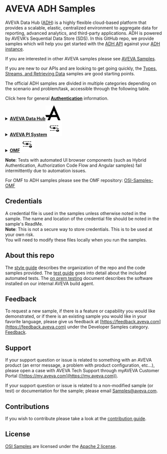# AVEVA ADH Samples

AVEVA Data Hub ([ADH](https://www.aveva.com/en/products/aveva-data-hub/)) is a highly flexible cloud-based platform that provides a scalable, elastic,
centralized environment to aggregate data for reporting, advanced analytics, and third-party applications. ADH is powered by AVEVA's Sequential Data Store (SDS). In this GitHub repo, we provide samples which will help you get started with the [ADH API](https://ocs-docs.aveva.com/) against your [ADH instance](https://cloud.aveva.com/welcome).

If you are interested in other AVEVA samples please see [AVEVA Samples](https://github.com/aveva/OSI-Samples).

If you are new to our APIs and are looking to get going quickly, the  [Types, Streams, and Retrieving Data](https://github.com/aveva/OSI-Samples-OCS/blob/main/docs/COMMON_ACTIONS.md) samples are good starting points.

The official ADH samples are divided in multiple categories depending on the scenario and problem/task, accessible through the following table. 

Click here for general  <a href="https://github.com/aveva/OSI-Samples-OCS/blob/main/docs/AUTHENTICATION.md"><b>Authentication</b></a> information.

<details><summary><a href="https://www.aveva.com/en/products/aveva-data-hub/"><b> AVEVA Data Hub</b></a><img width="48" height="48"
                src="https://github.com/AVEVA/AVEVA-Samples/blob/main/miscellaneous/images/application-aveva-connect.png"></summary> 
<table align="middle" width="100%">
  <tr>
    <td align="left" valign="top">
  <a href="https://github.com/aveva/OSI-Samples-OCS/blob/main/docs/AUTHENTICATION.md"><b>Authentication</b></a>
        <details open><summary><a href="https://github.com/aveva/sample-adh-authentication_client_credentials-dotnet"><b>Client Credentials</b></a></summary>
                <a href="https://github.com/aveva/sample-adh-authentication_client_credentials-dotnet">.NET Libraries</a> <br />
                <a href="https://github.com/aveva/sample-adh-authentication_client_credentials_simple-dotnet">.NET REST API</a>    <br />
                <a href="https://github.com/aveva/sample-adh-authentication_client_credentials_simple-java">Java</a>    <br />
                <a href="https://github.com/aveva/sample-adh-authentication_client_credentials_simple-nodejs">NodeJS</a>    <br />
                <a href="https://github.com/aveva/sample-adh-authentication_client_credentials_simple-postman">Postman</a>    <br />
                <a href="https://github.com/aveva/sample-adh-authentication_client_credentials_simple-powershell">Powershell</a>    <br />
                <a href="https://github.com/aveva/sample-adh-authentication_client_credentials_simple-python">Python</a>    <br />
                <a href="https://github.com/aveva/sample-adh-authentication_client_credentials_simple-rust">Rust</a>    
        </details>
        <details open><summary><a href="https://github.com/aveva/sample-adh-authentication_client_credentials-dotnet"><b>Authorization Code + PKCE</b></a></summary>
                    <a href="https://github.com/aveva/sample-adh-authentication_authorization-dotnet">.NET</a>    <br />
                    <a href="https://github.com/aveva/sample-adh-authentication_authorization-nodejs">NodeJS</a>    <br />
                    <a href="https://github.com/aveva/sample-adh-authentication_authorization-python">Python</a>
        </details>
    </td>
    <td align="left" valign="top">
    <a href="https://github.com/aveva/OSI-Samples-OCS/blob/main/docs/COMMON_ACTIONS.md"><b>Types, Streams,
        Events, and Retrieving Data</b></a>
<details open><summary><a href="docs/SDS_TIME_SERIES.md"><b>Create, Read & Write Time-Series Data</b></a></summary>
            <a href="https://github.com/aveva/sample-adh-time_series-python">Python </a>    <br />
            <a href="https://github.com/aveva/sample-adh-time_series-dotnet">.NET</a>    <br />
</details>

<details open><summary><a href="docs/SDS_WAVEFORM.md"><b>Read & Write Data with a Sequential Index</b></a></summary>
                        <a href="https://github.com/aveva/sample-adh-waveform_libraries-dotnet">.NET Libraries</a>    <br />
                         <a href="https://github.com/aveva/sample-adh-waveform-python">Python</a>    <br />
</details>

<details open><summary><a href="docs/PI_TO_ADH_READ_DATA.md"><b> PI to ADH Read Only Streams </b></a></summary>
            <a href="https://github.com/aveva/sample-pi-to-adh-read-only-data-dotnet">.NET</a>
</details>

<details open><summary><a href="https://github.com/aveva/sample-adh-streaming-updates_rest_api-dotnet"><b>  Streaming Updates </b></a></summary>
            <a href="https://github.com/aveva/sample-adh-streaming-updates_rest_api-dotnet">.NET</a>
</details>

<details open><summary><a href="https://github.com/aveva/sample-adh-event_store-python"><b>   Event Data </b></a></summary>
              <a href="https://github.com/aveva/sample-adh-event_store-python">Python</a>
</details>

<details open><summary><a href="https://github.com/aveva/OSI-Samples-OCS/blob/main/docs/DATA_INGRESS.md"><b>   Data Ingress </b></a></summary>
        <a href="https://github.com/aveva/sample-adh-omf_ingress-dotnet">OMF Ingress</a>
</details>

<details open><summary><a href="https://github.com/aveva/sample-adh-csv_to_adh-dotnet"><b>   CSV to ADH </b></a></summary>
            <a href="https://github.com/aveva/sample-adh-csv_to_adh-dotnet">.NET</a>
</details>
    </td>
    <td align="left" valign="top">
<a href="https://github.com/aveva/OSI-Samples-OCS/blob/main/docs/VISUALIZATION.md"><b>Visualization</b></a>
<details open><summary><a href="https://github.com/aveva/sample-adh-grafana_backend_plugin-datasource"><b>   Grafana </b></a></summary>
            <a href="https://github.com/aveva/sample-adh-grafana_backend_plugin-datasource">NodeJS</a>
</details>

<details open><summary><a href="https://github.com/aveva/sample-sds-visualization-angular"><b>   SDS Visualization </b></a></summary>
            <a href="https://github.com/aveva/sample-sds-visualization-angular">Angular</a>
</details>

<details open><summary><a href="docs/ASSETS.md"><b>   Assets </b></a></summary>
            <a href="https://github.com/aveva/sample-adh-assets_rest_api-dotnet">.NET</a>    <br />
            <a href="https://github.com/aveva/sample-adh-assets-python">Python</a>
</details>
    
<details open><summary><a href="https://github.com/aveva/sample-ocs-data_retrieval-power_query_m"><b>   Power Query M </b></a></summary>
            <a href="https://github.com/aveva/sample-ocs-data_retrieval-power_query_m">Power Query M</a>
</details>
    </td>    
    <td align="left" valign="top">
    <a href="https://github.com/aveva/OSI-Samples-OCS/blob/main/docs/ANALYTICS.md"><b>Analytics</b></a>
<details open><summary><a href="docs/DATA_VIEWS.md"><b>   Data Views</b></a></summary>
            <a href="https://github.com/aveva/sample-adh-data_views-python">
              Python
            </a>    <br />
            <a href="https://github.com/aveva/sample-adh-data_views-dotnet">
              .NET
            </a>
</details>

<details open><summary><a href="https://github.com/aveva/sample-adh-data_views_jupyter-python"><b>   Data Views Jupyter</b></a></summary>
            <a href="https://github.com/aveva/sample-adh-data_views_jupyter-python">Jupyter Notebook</a>
</details>

<details open><summary><a href="https://github.com/aveva/sample-adh-data_views_r-r"><b>   Data Views R</b></a></summary>
            <a href="https://github.com/aveva/sample-adh-data_views_r-r">R</a>
</details>
    </td>
    <td align="left" valign="top">
    <a href="https://github.com/aveva/OSI-Samples-OCS/blob/main/docs/OTHER.md"><b>Functionality & Utilities</b></a>
<details open><summary><a href="https://github.com/aveva/sample-adh-uom-dotnet"><b>   UOM</b></a></summary>
            <a href="https://github.com/aveva/sample-adh-uom-dotnet">
              .NET
            </a>
</details>

<details open><summary><a href="https://github.com/aveva/sample-adh-data_views_jupyter-python"><b>   Data Views Jupyter</b></a></summary>
            <a href="https://github.com/aveva/sample-adh-data_views_jupyter-python">Jupyter Notebook</a>
</details>

<details open><summary><a href="https://github.com/aveva/sample-adh-namespace_data_copy-python"><b>   Namespace Data Copy</b></a></summary>
            <a href="https://github.com/aveva/sample-adh-namespace_data_copy-python">Python</a>
</details>

<details open><summary><a href="docs/SAMPLE_LIBRARIES.md"><b>   Sample Libraries </b></a></summary>
            <a href="https://github.com/aveva/sample-adh-sample_libraries-python">
              Python
            </a>
</details>

<details open><summary><a href="https://github.com/aveva/sample-ocs-security_management-python"><b>  Security Management</b></a></summary>
            <a href=https://github.com/aveva/sample-ocs-security_management-python">
              Python
            </a>

<details open><summary><a href="https://github.com/aveva/sample-ocs-stream_type_change-python"><b>  Stream Type Change</b></a></summary>
            <a href="https://github.com/aveva/sample-ocs-stream_type_change-python">
              Python
            </a>
</details>

<details open><summary><a href="https://github.com/aveva/sample-adh-pi_to_adh_transfer_verification-powershell"><b> PI to AVEVA Data Hub Transfer Verification Sample</b></a></summary>
            <a href="https://github.com/aveva/sample-adh-pi_to_adh_transfer_verification-powershell">
              Powershell
            </a>
</details>

<details open><summary><a href="https://github.com/aveva/sample-adh-data_hub_to_pi-python"><b>  Data Hub to PI</b></a></summary>
            <a href="https://github.com/aveva/sample-adh-data_hub_to_pi-python">
              Python
            </a>
</details>
    </td>

  </tr>
</table>
</details>

<details><summary><a href="https://www.aveva.com/en/products/aveva-data-hub/"><b> AVEVA PI System</b></a><img width="48" height="48"
                src="https://github.com/AVEVA/AVEVA-Samples/blob/main/miscellaneous/images/configuration--operations-management.png"></summary> 
<table align="middle" width="100%">
  <tr>
   <td align="left" valign="top">
    <a href="https://github.com/aveva/OSI-Samples-OCS/blob/main/docs/OTHER.md"><b>Functionality & Utilities</b></a>
<details open><summary><a href="https://github.com/aveva/sample-adh-uom-dotnet"><b>   UOM</b></a></summary>
            <a href="https://github.com/aveva/sample-adh-uom-dotnet">
              .NET
            </a>
</details>

<details open><summary><a href="https://github.com/aveva/sample-adh-data_views_jupyter-python"><b>   Data Views Jupyter</b></a></summary>
            <a href="https://github.com/aveva/sample-adh-data_views_jupyter-python">Jupyter Notebook</a>
</details>

<details open><summary><a href="https://github.com/aveva/sample-adh-namespace_data_copy-python"><b>   Namespace Data Copy</b></a></summary>
            <a href="https://github.com/aveva/sample-adh-namespace_data_copy-python">Python</a>
</details>

<details open><summary><a href="docs/SAMPLE_LIBRARIES.md"><b>   Sample Libraries </b></a></summary>
            <a href="https://github.com/aveva/sample-adh-sample_libraries-python">
              Python
            </a>
</details>

<details open><summary><a href="https://github.com/aveva/sample-ocs-security_management-python"><b>  Security Management</b></a></summary>
            <a href=https://github.com/aveva/sample-ocs-security_management-python">
              Python
            </a>

<details open><summary><a href="https://github.com/aveva/sample-ocs-stream_type_change-python"><b>  Stream Type Change</b></a></summary>
            <a href="https://github.com/aveva/sample-ocs-stream_type_change-python">
              Python
            </a>
</details>

<details open><summary><a href="https://github.com/aveva/sample-adh-pi_to_adh_transfer_verification-powershell"><b> PI to AVEVA Data Hub Transfer Verification Sample</b></a></summary>
            <a href="https://github.com/aveva/sample-adh-pi_to_adh_transfer_verification-powershell">
              Powershell
            </a>
</details>

<details open><summary><a href="https://github.com/aveva/sample-adh-data_hub_to_pi-python"><b>  Data Hub to PI</b></a></summary>
            <a href="https://github.com/aveva/sample-adh-data_hub_to_pi-python">
              Python
            </a>
</details>
    </td>
  </tr>
</table>
</details>


<details><summary><a href="https://www.aveva.com/en/products/aveva-data-hub/"><b> OMF</b></a><img width="48" height="48"
                src="https://github.com/AVEVA/AVEVA-Samples/blob/main/miscellaneous/images/configuration--operations-management.png"></summary> 
<table align="middle" width="100%">
  <tr>
   <td align="left" valign="top">
    <a href="https://github.com/aveva/OSI-Samples-OCS/blob/main/docs/OTHER.md"><b>Functionality & Utilities</b></a>
<details open><summary><a href="https://github.com/aveva/sample-adh-uom-dotnet"><b>   UOM</b></a></summary>
            <a href="https://github.com/aveva/sample-adh-uom-dotnet">
              .NET
            </a>
</details>

<details open><summary><a href="https://github.com/aveva/sample-adh-data_views_jupyter-python"><b>   Data Views Jupyter</b></a></summary>
            <a href="https://github.com/aveva/sample-adh-data_views_jupyter-python">Jupyter Notebook</a>
</details>

<details open><summary><a href="https://github.com/aveva/sample-adh-namespace_data_copy-python"><b>   Namespace Data Copy</b></a></summary>
            <a href="https://github.com/aveva/sample-adh-namespace_data_copy-python">Python</a>
</details>

<details open><summary><a href="docs/SAMPLE_LIBRARIES.md"><b>   Sample Libraries </b></a></summary>
            <a href="https://github.com/aveva/sample-adh-sample_libraries-python">
              Python
            </a>
</details>

<details open><summary><a href="https://github.com/aveva/sample-ocs-security_management-python"><b>  Security Management</b></a></summary>
            <a href=https://github.com/aveva/sample-ocs-security_management-python">
              Python
            </a>

<details open><summary><a href="https://github.com/aveva/sample-ocs-stream_type_change-python"><b>  Stream Type Change</b></a></summary>
            <a href="https://github.com/aveva/sample-ocs-stream_type_change-python">
              Python
            </a>
</details>

<details open><summary><a href="https://github.com/aveva/sample-adh-pi_to_adh_transfer_verification-powershell"><b> PI to AVEVA Data Hub Transfer Verification Sample</b></a></summary>
            <a href="https://github.com/aveva/sample-adh-pi_to_adh_transfer_verification-powershell">
              Powershell
            </a>
</details>

<details open><summary><a href="https://github.com/aveva/sample-adh-data_hub_to_pi-python"><b>  Data Hub to PI</b></a></summary>
            <a href="https://github.com/aveva/sample-adh-data_hub_to_pi-python">
              Python
            </a>
</details>
    </td>
    <td align="left" valign="top">
    <a href="https://github.com/aveva/OSI-Samples-OCS/blob/main/docs/OTHER.md"><b>Functionality & Utilities</b></a>
<details open><summary><a href="https://github.com/aveva/sample-adh-uom-dotnet"><b>   UOM</b></a></summary>
            <a href="https://github.com/aveva/sample-adh-uom-dotnet">
              .NET
            </a>
</details>

<details open><summary><a href="https://github.com/aveva/sample-adh-data_views_jupyter-python"><b>   Data Views Jupyter</b></a></summary>
            <a href="https://github.com/aveva/sample-adh-data_views_jupyter-python">Jupyter Notebook</a>
</details>

<details open><summary><a href="https://github.com/aveva/sample-adh-namespace_data_copy-python"><b>   Namespace Data Copy</b></a></summary>
            <a href="https://github.com/aveva/sample-adh-namespace_data_copy-python">Python</a>
</details>

<details open><summary><a href="docs/SAMPLE_LIBRARIES.md"><b>   Sample Libraries </b></a></summary>
            <a href="https://github.com/aveva/sample-adh-sample_libraries-python">
              Python
            </a>
</details>

<details open><summary><a href="https://github.com/aveva/sample-ocs-security_management-python"><b>  Security Management</b></a></summary>
            <a href=https://github.com/aveva/sample-ocs-security_management-python">
              Python
            </a>

<details open><summary><a href="https://github.com/aveva/sample-ocs-stream_type_change-python"><b>  Stream Type Change</b></a></summary>
            <a href="https://github.com/aveva/sample-ocs-stream_type_change-python">
              Python
            </a>
</details>

<details open><summary><a href="https://github.com/aveva/sample-adh-pi_to_adh_transfer_verification-powershell"><b> PI to AVEVA Data Hub Transfer Verification Sample</b></a></summary>
            <a href="https://github.com/aveva/sample-adh-pi_to_adh_transfer_verification-powershell">
              Powershell
            </a>
</details>

<details open><summary><a href="https://github.com/aveva/sample-adh-data_hub_to_pi-python"><b>  Data Hub to PI</b></a></summary>
            <a href="https://github.com/aveva/sample-adh-data_hub_to_pi-python">
              Python
            </a>
</details>
    </td><td align="left" valign="top">
    <a href="https://github.com/aveva/OSI-Samples-OCS/blob/main/docs/OTHER.md"><b>Functionality & Utilities</b></a>
<details open><summary><a href="https://github.com/aveva/sample-adh-uom-dotnet"><b>   UOM</b></a></summary>
            <a href="https://github.com/aveva/sample-adh-uom-dotnet">
              .NET
            </a>
</details>

<details open><summary><a href="https://github.com/aveva/sample-adh-data_views_jupyter-python"><b>   Data Views Jupyter</b></a></summary>
            <a href="https://github.com/aveva/sample-adh-data_views_jupyter-python">Jupyter Notebook</a>
</details>

<details open><summary><a href="https://github.com/aveva/sample-adh-namespace_data_copy-python"><b>   Namespace Data Copy</b></a></summary>
            <a href="https://github.com/aveva/sample-adh-namespace_data_copy-python">Python</a>
</details>

<details open><summary><a href="docs/SAMPLE_LIBRARIES.md"><b>   Sample Libraries </b></a></summary>
            <a href="https://github.com/aveva/sample-adh-sample_libraries-python">
              Python
            </a>
</details>

<details open><summary><a href="https://github.com/aveva/sample-ocs-security_management-python"><b>  Security Management</b></a></summary>
            <a href=https://github.com/aveva/sample-ocs-security_management-python">
              Python
            </a>

<details open><summary><a href="https://github.com/aveva/sample-ocs-stream_type_change-python"><b>  Stream Type Change</b></a></summary>
            <a href="https://github.com/aveva/sample-ocs-stream_type_change-python">
              Python
            </a>
</details>

<details open><summary><a href="https://github.com/aveva/sample-adh-pi_to_adh_transfer_verification-powershell"><b> PI to AVEVA Data Hub Transfer Verification Sample</b></a></summary>
            <a href="https://github.com/aveva/sample-adh-pi_to_adh_transfer_verification-powershell">
              Powershell
            </a>
</details>

<details open><summary><a href="https://github.com/aveva/sample-adh-data_hub_to_pi-python"><b>  Data Hub to PI</b></a></summary>
            <a href="https://github.com/aveva/sample-adh-data_hub_to_pi-python">
              Python
            </a>
</details>
    </td>
  </tr>
</table>
</details>


**Note**: Tests with automated UI browser components (such as Hybrid Authentication, Authorization Code Flow and Angular samples) fail intermittently due to automation issues.

For OMF to ADH samples please see the OMF repository: [OSI-Samples-OMF](https://github.com/aveva/OSI-Samples-OMF)

## Credentials

A credential file is used in the samples unless otherwise noted in the sample. The name and location of the credential file should be noted in the sample's ReadMe.  
**Note**: This is not a secure way to store credentials. This is to be used at your own risk.  
You will need to modify these files locally when you run the samples.

## About this repo

The [style guide](https://github.com/aveva/.github/blob/main/STYLE_GUIDE.md) describes the organization of the repo and the code samples provided. The [test guide](https://github.com/aveva/.github/blob/main/TEST_GUIDE.md) goes into detail about the included automated tests. The [on prem testing](https://github.com/aveva/.github/blob/main/ON_PREM_TESTING.md) document describes the software installed on our internal AVEVA build agent.

## Feedback

To request a new sample, if there is a feature or capability you would like demonstrated, or if there is an existing sample you would like in your favorite language, please give us feedback at [https://feedback.aveva.com](https://feedback.aveva.com) under the Developer Samples category. [Feedback](https://datahub.feedback.aveva.com/ideas/search?category=7135134109509567625&query=sample).

## Support

If your support question or issue is related to something with an AVEVA product (an error message, a problem with product configuration, etc...), please open a case with AVEVA Tech Support through myAVEVA Customer Portal ([https://my.aveva.com](https://my.aveva.com)).

If your support question or issue is related to a non-modified sample (or test) or documentation for the sample; please email Samples@aveva.com.

## Contributions

If you wish to contribute please take a look at the [contribution guide](https://github.com/aveva/.github/blob/main/CONTRIBUTING.md).

## License

[OSI Samples](https://github.com/aveva/OSI-Samples) are licensed under the [Apache 2 license](LICENSE).
